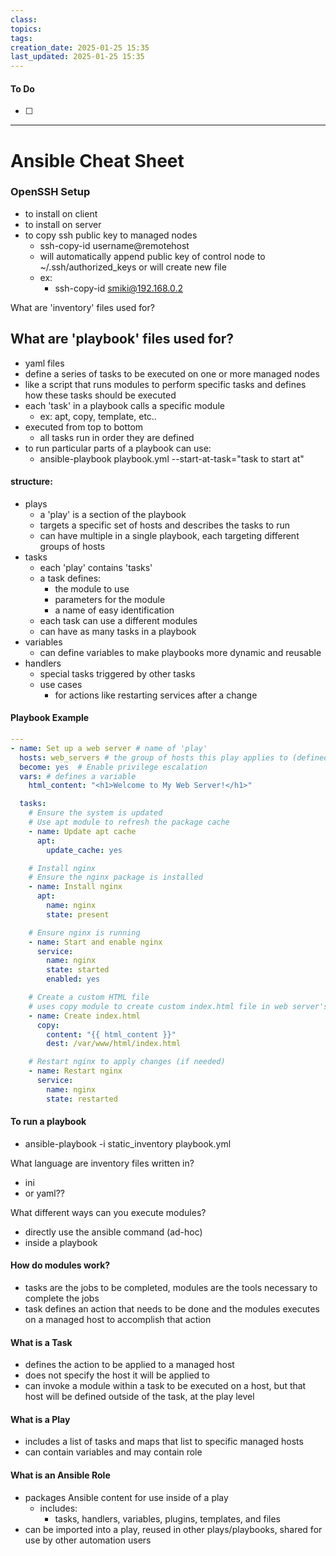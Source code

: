 ```yaml
---
class: 
topics: 
tags: 
creation_date: 2025-01-25 15:35
last_updated: 2025-01-25 15:35
---
```

#### To Do
- [ ]
---
# Ansible Cheat Sheet

### OpenSSH Setup 
- to install on client 
- to install on server
- to copy ssh public key to managed nodes
	- ssh-copy-id username@remotehost 
	- will automatically append public key of control node to ~/.ssh/authorized_keys or will create new file 
	- ex:
		- ssh-copy-id smiki@192.168.0.2


What are 'inventory' files used for?

## What are 'playbook' files used for?
- yaml files 
- define a series of tasks to be executed on one or more managed nodes 
- like a script that runs modules to perform specific tasks and defines how these tasks should be executed
- each 'task' in a playbook calls a specific module 
	- ex: apt, copy, template, etc..
- executed from top to bottom 
	- all tasks run in order they are defined 
- to run particular parts of a playbook can use:
	- ansible-playbook playbook.yml --start-at-task="task to start at"

#### structure:
- plays
	- a 'play' is a section of the playbook 
	- targets a specific set of hosts and describes the tasks to run 
	- can have multiple in a single playbook, each targeting different groups of hosts 
- tasks
	- each 'play' contains 'tasks' 
	- a task defines:
		- the module to use
		- parameters for the module 
		- a name of easy identification 
	- each task can use a different modules 
	- can have as many tasks in a playbook 
- variables
	- can define variables to make playbooks more dynamic and reusable 
- handlers
	- special tasks triggered by other tasks 
	- use cases
		- for actions like restarting services after a change 

#### Playbook Example
```yaml
---
- name: Set up a web server # name of 'play' 
  hosts: web_servers # the group of hosts this play applies to (defined in inventory file)
  become: yes  # Enable privilege escalation
  vars: # defines a variable
    html_content: "<h1>Welcome to My Web Server!</h1>"

  tasks:
    # Ensure the system is updated
    # Use apt module to refresh the package cache 
    - name: Update apt cache
      apt:
        update_cache: yes

    # Install nginx
    # Ensure the nginx package is installed
    - name: Install nginx
      apt:
        name: nginx
        state: present

    # Ensure nginx is running
    - name: Start and enable nginx
      service:
        name: nginx
        state: started
        enabled: yes

    # Create a custom HTML file
    # uses copy module to create custom index.html file in web server's root directory
    - name: Create index.html
      copy:
        content: "{{ html_content }}"
        dest: /var/www/html/index.html

    # Restart nginx to apply changes (if needed)
    - name: Restart nginx
      service:
        name: nginx
        state: restarted

```
#### To run a playbook
- ansible-playbook -i static_inventory playbook.yml

What language are inventory files written in?
- ini 
- or yaml??

What different ways can you execute modules?
- directly use the ansible command (ad-hoc)
- inside a playbook 

#### How do modules work?
- tasks are the jobs to be completed, modules are the tools necessary to complete the jobs 
- task defines an action that needs to be done and the modules executes on a managed host to accomplish that action 

#### What is a Task
- defines the action to be applied to a managed host
- does not specify the host it will be applied to 
- can invoke a module within a task to be executed on a host, but that host will be defined outside of the task, at the play level 

#### What is a Play 
- includes a list of tasks and maps that list to specific managed hosts 
- can contain variables and may contain role 

#### What is an Ansible Role
- packages Ansible content for use inside of a play 
	- includes:
		- tasks, handlers, variables, plugins, templates, and files 
- can be imported into a play, reused in other plays/playbooks, shared for use by other automation users 



